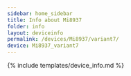 ```yaml
---
sidebar: home_sidebar
title: Info about Mi8937
folder: info
layout: deviceinfo
permalink: /devices/Mi8937/variant7/
device: Mi8937_variant7
---
```

{% include templates/device_info.md %}
